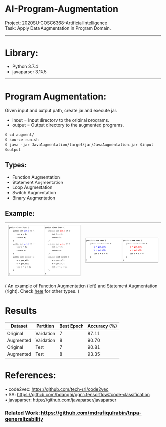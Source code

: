 # AI-Program-Augmentation
Project: 2020SU-COSC6368-Artificial Intelligence \
Task: Apply Data Augmentation in Program Domain.

- - -

# Library:
- Python 3.7.4
- javaparser 3.14.5

- - -

# Program Augmentation:

Given input and output path, create jar and execute jar.
  * input = Input directory to the original programs.
  * output = Output directory to the augmented programs.

  ```
  $ cd augment/
  $ source run.sh
  $ java -jar JavaAugmentation/target/jar/JavaAugmentation.jar $input $output
  ```

## Types:

  * Function Augmentation
  * Statement Augmentation
  * Loop Augmentation
  * Switch Augmentation
  * Binary Augmentation

## Example:

| <img src="https://github.com/mdrafiqulrabin/ai-program-augmentation/blob/master/augment/examples/function.png" alt="Function Augmentation" width="420"/>  |  <img src="https://github.com/mdrafiqulrabin/ai-program-augmentation/blob/master/augment/examples/statement.png" alt="Statement Augmentation" width="420"/> |
:-------------------------:|:-------------------------:

( An example of Function Augmentation (left) and Statement Augmentation (right). Check [here](https://github.com/mdrafiqulrabin/ai-program-augmentation/blob/master/augment/examples/) for other types. )

# Results

| Dataset   | Partition  | Best Epoch | Accuracy (%)
| --------- | ---------- | ---------- | -----------
| Original  | Validation | 7          | 87.11
| Augmented | Validation | 8          | 90.70
| Original  | Test       | 7          | 90.81
| Augmented | Test       | 8          | 93.35

# References:

•	code2vec: https://github.com/tech-srl/code2vec \
•	SA: https://github.com/bdqnghi/ggnn.tensorflow#code-classification \
•	javaparser: https://github.com/javaparser/javaparser 

### Related Work: https://github.com/mdrafiqulrabin/tnpa-generalizability
